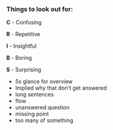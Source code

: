 ### Things to look out for:

**C** - Confusing

**R** - Repetitive

**I** - Insightful

**B** - Boring

**S** - Surprising

-   5s glance for overview
-   Implied why that don't get answered
-   long sentences
-   flow
-   unanswered question
-   missing point
-   too many of something
